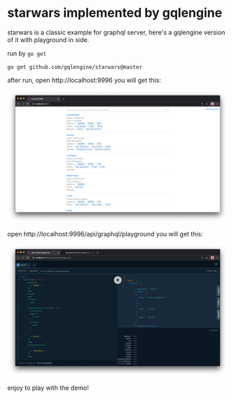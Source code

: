 # starwars implemented by gqlengine



starwars is a classic example for graphql server, here's a gqlengine version of it with playground in side.



run by `go get`

```
go get github.com/gqlengine/starwars@master
```



after run, open http://localhost:9996 you will get this:

![image-20200209154745670](assets/image-20200209154745670.png)

open http://localhost:9996/api/graphql/playground you will get this:



![image-20200209005908073](assets/image-20200209005908073.png)



enjoy to play with the demo!